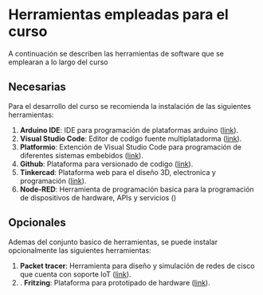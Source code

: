 # Herramientas empleadas para el curso

A continuación se describen las herramientas de software que se emplearan a lo largo del curso

## Necesarias

Para el desarrollo del curso se recomienda la instalación de las siguientes herramientas:

1. **Arduino IDE**: IDE para programación de plataformas arduino ([link](https://www.arduino.cc/en/software)).
2. **Visual Studio Code**: Editor de codigo fuente multiplatadorma ([link](https://code.visualstudio.com/)).
3. **Platformio**: Extención de Visual Studio Code para programación de diferentes sistemas embebidos ([link](https://marketplace.visualstudio.com/items?itemName=platformio.platformio-ide)).
4. **Github**: Plataforma para versionado de codigo ([link](https://github.com/)).
5. **Tinkercad**: Plataforma web para el diseño 3D, electronica y programación ([link](https://www.tinkercad.com/)).
7. **Node-RED**: Herramienta de programación basica para la programación de dispositivos de hardware, APIs y servicios ([](https://nodered.org/))

## Opcionales

Ademas del conjunto basico de herramientas, se puede instalar opcionalmente las siguientes herramientas:
1. **Packet tracer**: Herramienta para diseño y simulación de redes de cisco que cuenta con soporte IoT ([link](https://www.netacad.com/es/courses/packet-tracer)).
2. . **Fritzing**: Plataforma para prototipado de hardware ([link](https://fritzing.org/)).


